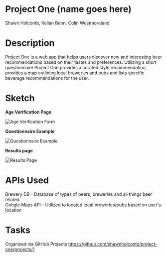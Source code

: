 # Project One (name goes here)
Shawn Holcomb, Kellan Benn, Colin Westmoreland

# Description
Project One is a web app that helps users discover new and interesting beer recommendations based on their tastes and preferences.  Utilizing a short questionnaire Project One provides a curated style recommendation, provides a map outlining local breweries and pubs and lists specific beverage recommendations for the user. 

# Sketch
**Age Verification Page**

![Age Verification Form](http://i63.tinypic.com/11w94iv.png)

**Questionnaire Example**

![Questionnaire Example](http://i67.tinypic.com/2h6g7k8.png)

**Results page**

![Results Page](http://i67.tinypic.com/whb32x.png)

# APIs Used
Brewery DB - Database of types of beers, breweries and all things beer related<br/>
Google Maps API - Utilized to located local breweries/pubs based on user's location<br/>

# Tasks
Organized via GitHub Projects https://github.com/shawnholcomb/project-one/projects/1
